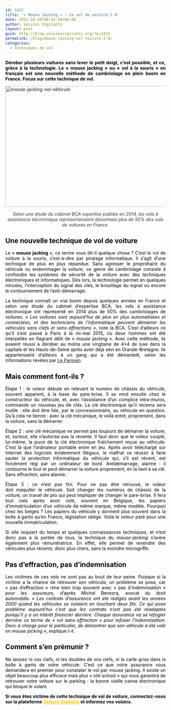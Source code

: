 ```yaml
---
id: 1425
title: '« Mouse Jacking » : Le vol de voiture 2.0'
date: 2015-10-26T08:41:50+00:00
author: Voisins Vigilants
layout: post
guid: http://blog.voisinsvigilants.org/?p=1425
permalink: /blog/mouse-jacking-vol-voiture-2-0/
categories:
  - Techniques de vol
---
```

<p style="text-align: justify;">
  <strong style="color: #000000;">Dérober plusieurs voitures sans lever le petit doigt, c&rsquo;est possible, et ce, grâce à la technologie. Le &laquo;&nbsp;mouse jacking&nbsp;&raquo; ou &laquo;&nbsp;vol à la souris&nbsp;&raquo; en français est une nouvelle méthode de cambriolage en plein boom en France. Focus sur cette technique de vol.</strong>
</p>

<p style="text-align: justify;">
  <a href="./../../images/2015/10/mouse-jacking-vol-véhicule.jpg"><img class="aligncenter  wp-image-1426" src="./../../images/2015/10/mouse-jacking-vol-véhicule.jpg" alt="mouse-jacking-vol-véhicule" width="813" height="379" /></a>
</p>

<p class="chapo" style="color: #373737; text-align: center;">
  <em>Selon une étude du cabinet BCA expertise publiée en 2014, les vols à assistance électronique </em><em>représenteraient désormais plus de 50% des vols de voitures en France </em>
</p>

<h2 class="chapo" style="color: #373737; text-align: justify;">
  <span style="color: #000000;">Une nouvelle technique de vol de voiture</span>
</h2>

<p class="chapo" style="color: #373737; text-align: justify;">
  <span style="color: #000000;">Le &laquo;&nbsp;<strong>mouse jacking </strong>», ce terme vous dit-il quelque chose ? C&rsquo;est le vol de voiture à la souris, c&rsquo;est-à-dire par piratage informatique. Il s&rsquo;agit d&rsquo;une technique de plus en plus répandue. Sans agresser le propriétaire du véhicule ou endommager la voiture, ce genre de cambriolage consiste à confondre les systèmes de sécurité de la voiture avec des techniques électroniques et informatiques. Dès lors, la technologie permet en quelques minutes, l&rsquo;interception du signal des clés, le brouillage du signal ou encore le contournement de l&rsquo;anti-démarrage.</span>
</p>

<p style="text-align: justify;">
  <span style="color: #000000;">La technique connaît un vrai boom depuis quelques années en France et selon une étude du cabinet d&rsquo;expertise BCA, les vols à assistance électronique ont représenté en 2014 plus de 50% des cambriolages de voitures. &laquo;&nbsp;<em style="font-weight: inherit;">Les voitures sont aujourd&rsquo;hui de plus en plus automatisées et connectées, et des techniciens de l&rsquo;informatique peuvent démarrer les véhicules sans clefs et sans effractions »</em>, note la BCA. C&rsquo;est d&rsquo;ailleurs ce qu&rsquo;il s&rsquo;est passé à Paris à la mi-mai 2015, où deux hommes ont été interpellés en flagrant délit de &laquo;&nbsp;<em style="font-weight: inherit;">mouse jacking&nbsp;&raquo;</em>. Avec cette méthode, ils avaient réussi à dérober au moins une vingtaine de 4&#215;4 de luxe dans la capitale et les Hauts-de-Seine après avoir déjà sévi en Grande-Bretagne. Ils appartenaient d&rsquo;ailleurs à un gang qui a été démantelé, selon les informations révéles par</span> <a href="http://www.leparisien.fr/espace-premium/actu/les-voleurs-a-la-souris-et-les-4-x-4-29-06-2015-4901965.php#xtref=http%3A%2F%2Fwww.franceinfo.fr%2Factu%2Ffaits-divers%2Farticle%2Fmouse-jacking-le-vol-de-voiture-2-0-700384">Le Parisien</a>.
</p>

<h2 style="text-align: justify;">
  <strong><span style="color: #000000;">Mais comment font-ils ? </span></strong>
</h2>

<p style="text-align: justify;">
  <span style="color: #000000;">Étape 1 : le voleur débute en relevant le numéro de châssis du véhicule, souvent apparent, à la base du pare-brise. Il se rend ensuite chez le constructeur du véhicule, et, avec l’assistance d’un complice intra-muros, commande un nouveau jeu de clés. La clé électronique qu’il recevra sera inutile : elle doit être liée, par le concessionnaire, au véhicule en question. Qu’à cela ne tienne : avec la clé mécanique, le voilà entré, proprement, dans la voiture, sans la démarrer.</span>
</p>

<p style="text-align: justify;">
  <span style="color: #000000;">Étape 2 : une clé mécanique ne permet pas toujours de démarrer la voiture, et, surtout, elle n’autorise pas la revente. Il faut donc que le voleur couple, lui-même, la puce de la clé électronique fraîchement reçue au véhicule. C’est là que l’ordinateur portable entre en jeu. Après avoir téléchargé sur Internet des logiciels évidemment illégaux, le malfrat va réussir à faire sauter la protection informatique du véhicule qui, s’il est récent, est forcément régi par un ordinateur de bord. Antidémarrage, alarme : il contourne le tout et peut démarrer la voiture proprement, en la liant à sa clé. Sans effraction, sans alarme.</span>
</p>

<p style="text-align: justify;">
  <span style="color: #000000;">Étape 3 : ce n’est pas fini. Pour ne pas être retrouvé, le voleur doit <i>maquiller </i>le véhicule. Soit changer les numéros de châssis de la voiture, un travail de pro qui peut impliquer de changer le pare-brise. Il fera tout cela après avoir volé, souvent en Belgique, les papiers d’immatriculation d’un véhicule de même marque, même modèle. Pourquoi chez les belges ? Les papiers du véhicule y dorment plus souvent dans la boîte à gants qu’en France, législation oblige. Voilà le voleur paré pour une nouvelle immatriculation. </span>
</p>

<p style="text-align: justify;">
  <span style="color: #000000;">Si elle requiert du temps et quelques connaissances techniques, et n’est donc pas à la portée de tous, la technique du <i>mouse-jacking </i>s’avère également plus rémunératrice. En effet, elle permet de revendre des véhicules plus récents, donc plus chers, sans la moindre microgriffe.</span>
</p>

<h2 style="color: #373737; text-align: justify;">
  <span style="color: #000000;">Pas d&rsquo;effraction, pas d&rsquo;indemnisation</span>
</h2>

<p style="color: #373737; text-align: justify;">
  <span style="color: #000000;">Les victimes de ces vols ne sont pas au bout de leur peine. Puisque si la victime a la chance de retrouver son véhicule, un problème se pose, car &laquo;&nbsp;pas d&rsquo;effraction&nbsp;&raquo; rime bien trop souvent avec &laquo;&nbsp;pas d&rsquo;indemnisation&nbsp;&raquo; pour les assureurs, d&rsquo;après Michel Benezra, avocat du droit automobile. <em style="font-weight: inherit;">&laquo;&nbsp;</em><em style="font-weight: inherit;">Les contrats d’assurance ont été rédigés avant les années 2000 quand les véhicules se volaient en touchant deux fils. Ce qui pose problème aujourd’hui c’est que les contrats n’ont pas été réadaptés puisqu’il y a un intérêt financier derrière. Chaque assurance va se réfugier derrière ce terme de &laquo;&nbsp;vol sans effraction&nbsp;&raquo; pour refuser l’indemnisation. Donc à charge pour le particulier, de démontrer que son véhicule a été volé en mouse jacking »</em>, explique t-il. </span>
</p>

<h2 style="color: #373737; text-align: justify;">
  <span style="color: #000000;">Comment s&rsquo;en prémunir ?</span>
</h2>

<p style="color: #373737; text-align: justify;">
  <span style="color: #000000;">Ne laissez ni vos clefs, ni les doubles de vos clefs, ni la carte grise dans la boîte à gants de votre véhicule. C&rsquo;est ce que votre assurance vous demandera en premier pour constater le vol par mouse jacking. Il existe un objet beaucoup plus efficace mais plus &laquo;&nbsp;old-school&nbsp;&raquo; qui vous garantira de retrouver votre voiture sur le parking : la bonne vieille canne électronique qui bloque le volant.</span>
</p>

<p style="color: #373737; text-align: justify;">
  <strong style="color: #000000;"><span style="font-weight: inherit; font-style: inherit;">Si vous êtes victime de cette technique de vol de voiture, connectez-vous sur la plateforme</span> <a style="font-weight: inherit; font-style: inherit; color: #fbc400;" href="http://www.voisinsvigilants.org/">Voisins Vigilants</a> </strong><span style="color: #000000;"><strong style="font-style: inherit;">et informez vos voisins.</strong></span>
</p>

